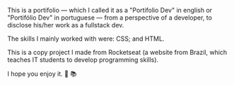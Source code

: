 This is a portifolio — which I called it as a "Portifolio Dev" in english or "Portifólio Dev" in portuguese — from a perspective of a developer, to disclose his/her work as a fullstack dev.

The skills I mainly worked with were: CSS; and HTML. 

This is a copy project I made from Rocketseat (a website from Brazil, which teaches IT students to develop programming skills).

I hope you enjoy it. 🚀 📚  

